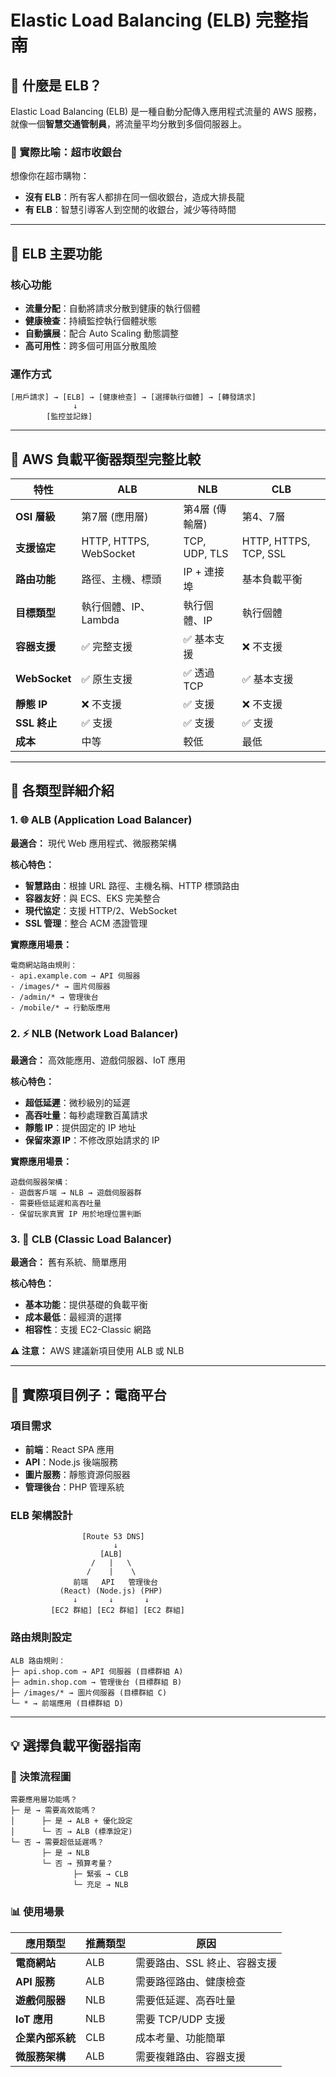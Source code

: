 # Elastic Load Balancing (ELB) 完整指南

## 🎯 什麼是 ELB？

Elastic Load Balancing (ELB) 是一種自動分配傳入應用程式流量的 AWS 服務，就像一個**智慧交通管制員**，將流量平均分散到多個伺服器上。

### 🏪 實際比喻：超市收銀台
想像你在超市購物：
- **沒有 ELB**：所有客人都排在同一個收銀台，造成大排長龍
- **有 ELB**：智慧引導客人到空閒的收銀台，減少等待時間

---

## 🔧 ELB 主要功能

### 核心功能
- **流量分配**：自動將請求分散到健康的執行個體
- **健康檢查**：持續監控執行個體狀態
- **自動擴展**：配合 Auto Scaling 動態調整
- **高可用性**：跨多個可用區分散風險

### 運作方式
```
[用戶請求] → [ELB] → [健康檢查] → [選擇執行個體] → [轉發請求]
              ↓
        [監控並記錄]
```

---

## 🚀 AWS 負載平衡器類型完整比較

| 特性 | ALB | NLB | CLB |
|------|-----|-----|-----|
| **OSI 層級** | 第7層 (應用層) | 第4層 (傳輸層) | 第4、7層 |
| **支援協定** | HTTP, HTTPS, WebSocket | TCP, UDP, TLS | HTTP, HTTPS, TCP, SSL |
| **路由功能** | 路徑、主機、標頭 | IP + 連接埠 | 基本負載平衡 |
| **目標類型** | 執行個體、IP、Lambda | 執行個體、IP | 執行個體 |
| **容器支援** | ✅ 完整支援 | ✅ 基本支援 | ❌ 不支援 |
| **WebSocket** | ✅ 原生支援 | ✅ 透過 TCP | ✅ 基本支援 |
| **靜態 IP** | ❌ 不支援 | ✅ 支援 | ❌ 不支援 |
| **SSL 終止** | ✅ 支援 | ✅ 支援 | ✅ 支援 |
| **成本** | 中等 | 較低 | 最低 |

---

## 🎯 各類型詳細介紹

### 1. 🌐 ALB (Application Load Balancer)

**最適合：** 現代 Web 應用程式、微服務架構

**核心特色：**
- **智慧路由**：根據 URL 路徑、主機名稱、HTTP 標頭路由
- **容器友好**：與 ECS、EKS 完美整合
- **現代協定**：支援 HTTP/2、WebSocket
- **SSL 管理**：整合 ACM 憑證管理

**實際應用場景：**
```
電商網站路由規則：
- api.example.com → API 伺服器
- /images/* → 圖片伺服器
- /admin/* → 管理後台
- /mobile/* → 行動版應用
```

### 2. ⚡ NLB (Network Load Balancer)

**最適合：** 高效能應用、遊戲伺服器、IoT 應用

**核心特色：**
- **超低延遲**：微秒級別的延遲
- **高吞吐量**：每秒處理數百萬請求
- **靜態 IP**：提供固定的 IP 地址
- **保留來源 IP**：不修改原始請求的 IP

**實際應用場景：**
```
遊戲伺服器架構：
- 遊戲客戶端 → NLB → 遊戲伺服器群
- 需要極低延遲和高吞吐量
- 保留玩家真實 IP 用於地理位置判斷
```

### 3. 🔄 CLB (Classic Load Balancer)

**最適合：** 舊有系統、簡單應用

**核心特色：**
- **基本功能**：提供基礎的負載平衡
- **成本最低**：最經濟的選擇
- **相容性**：支援 EC2-Classic 網路

**⚠️ 注意：** AWS 建議新項目使用 ALB 或 NLB

---

## 🎯 實際項目例子：電商平台

### 項目需求
- **前端**：React SPA 應用
- **API**：Node.js 後端服務
- **圖片服務**：靜態資源伺服器
- **管理後台**：PHP 管理系統

### ELB 架構設計
```
                [Route 53 DNS]
                       ↓
                    [ALB]
                  /   |   \
                 /    |    \
              前端   API   管理後台
           (React) (Node.js) (PHP)
              ↓       ↓       ↓
         [EC2 群組] [EC2 群組] [EC2 群組]
```

### 路由規則設定
```
ALB 路由規則：
├─ api.shop.com → API 伺服器 (目標群組 A)
├─ admin.shop.com → 管理後台 (目標群組 B)
├─ /images/* → 圖片伺服器 (目標群組 C)
└─ * → 前端應用 (目標群組 D)
```

---

## 💡 選擇負載平衡器指南

### 🎯 決策流程圖
```
需要應用層功能嗎？
├─ 是 → 需要高效能嗎？
│      ├─ 是 → ALB + 優化設定
│      └─ 否 → ALB (標準設定)
└─ 否 → 需要超低延遲嗎？
       ├─ 是 → NLB
       └─ 否 → 預算考量？
              ├─ 緊張 → CLB
              └─ 充足 → NLB
```

### 📊 使用場景

| 應用類型 | 推薦類型 | 原因 |
|----------|----------|------|
| **電商網站** | ALB | 需要路由、SSL 終止、容器支援 |
| **API 服務** | ALB | 需要路徑路由、健康檢查 |
| **遊戲伺服器** | NLB | 需要低延遲、高吞吐量 |
| **IoT 應用** | NLB | 需要 TCP/UDP 支援 |
| **企業內部系統** | CLB | 成本考量、功能簡單 |
| **微服務架構** | ALB | 需要複雜路由、容器支援 |
